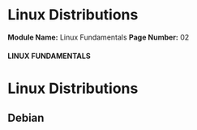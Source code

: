<!--
 // Platform: Academy
// URL: https://academy.hackthebox.com/module/18/section/2091
// Platform Version: V1
// Module ID: 18
// Module Name: Linux Fundamentals
// Module Difficulty: Fundamental
// Section ID: 2091
// Section Title: Linux Distributions
// Page Title: Linux Fundamentals
// Page Number: 02
-->

# Linux Distributions

**Module Name:** Linux Fundamentals **Page Number:** 02

#### LINUX FUNDAMENTALS

# Linux Distributions

## Debian

####